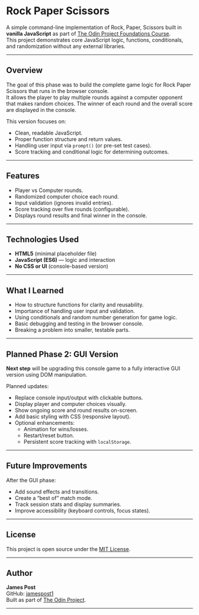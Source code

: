 # Rock Paper Scissors

A simple command-line implementation of Rock, Paper, Scissors built in **vanilla JavaScript** as part of [The Odin Project Foundations Course](https://www.theodinproject.com/paths/foundations/courses/foundations).  
This project demonstrates core JavaScript logic, functions, conditionals, and randomization without any external libraries.

---

## Overview

The goal of this phase was to build the complete game logic for Rock Paper Scissors that runs in the browser console.  
It allows the player to play multiple rounds against a computer opponent that makes random choices. The winner of each round and the overall score are displayed in the console.

This version focuses on:
- Clean, readable JavaScript.
- Proper function structure and return values.
- Handling user input via `prompt()` (or pre-set test cases).
- Score tracking and conditional logic for determining outcomes.

---

## Features

- Player vs Computer rounds.
- Randomized computer choice each round.
- Input validation (ignores invalid entries).
- Score tracking over five rounds (configurable).
- Displays round results and final winner in the console.

---

## Technologies Used

- **HTML5** (minimal placeholder file)  
- **JavaScript (ES6)** — logic and interaction  
- **No CSS or UI** (console-based version)

---

## What I Learned

- How to structure functions for clarity and reusability.
- Importance of handling user input and validation.
- Using conditionals and random number generation for game logic.
- Basic debugging and testing in the browser console.
- Breaking a problem into smaller, testable parts.

---

## Planned Phase 2: GUI Version

**Next step** will be upgrading this console game to a fully interactive GUI version using DOM manipulation.

Planned updates:
- Replace console input/output with clickable buttons.
- Display player and computer choices visually.
- Show ongoing score and round results on-screen.
- Add basic styling with CSS (responsive layout).
- Optional enhancements:
  - Animation for wins/losses.
  - Restart/reset button.
  - Persistent score tracking with `localStorage`.

---

## Future Improvements

After the GUI phase:
- Add sound effects and transitions.
- Create a “best of” match mode.
- Track session stats and display summaries.
- Improve accessibility (keyboard controls, focus states).

---

## License

This project is open source under the [MIT License](LICENSE).

---

## Author

**James Post**  
GitHub: [jamespost1](https://github.com/jamespost1)  
Built as part of [The Odin Project](https://www.theodinproject.com/).

---
